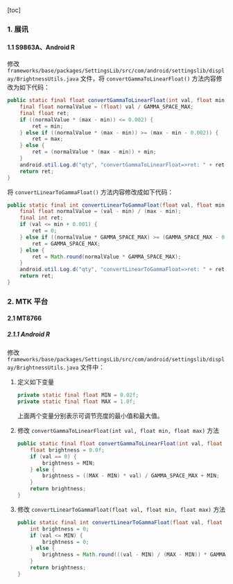 [toc]

### 1. 展讯

#### 1.1 S9863A、Android R

修改 `frameworks/base/packages/SettingsLib/src/com/android/settingslib/display/BrightnessUtils.java` 文件，将 `convertGammaToLinearFloat()` 方法内容修改为如下代码：

```java
public static final float convertGammaToLinearFloat(int val, float min, float max) {
    final float normalValue = (float) val / GAMMA_SPACE_MAX;
    final float ret;
    if ((normalValue * (max - min)) <= 0.002) {
        ret = min;
    } else if ((normalValue * (max - min)) >= (max - min - 0.002)) {
        ret = max;
    } else {
        ret = (normalValue * (max - min)) + min;
    }
    android.util.Log.d("qty", "convertGammaToLinearFloat=>ret: " + ret + ", normalValue: " + normalValue);
    return ret;
}
```

将 `convertLinearToGammaFloat()` 方法内容修改成如下代码：

```java
public static final int convertLinearToGammaFloat(float val, float min, float max) {
    final float normalValue = (val - min) / (max - min);
    final int ret;
    if (val <= min + 0.001) {
        ret = 0;
    } else if ((normalValue * GAMMA_SPACE_MAX) >= (GAMMA_SPACE_MAX - 0.5)) {
        ret = GAMMA_SPACE_MAX;
    } else {
        ret = Math.round(normalValue * GAMMA_SPACE_MAX);
    }
    android.util.Log.d("qty", "convertLinearToGammaFloat=>ret: " + ret + ", normalValue: " + normalValue);
    return ret;
}
```

### 2. MTK 平台

#### 2.1 MT8766

##### 2.1.1 Android R

修改 `frameworks/base/packages/SettingsLib/src/com/android/settingslib/display/BrightnessUtils.java`  文件中：

1. 定义如下变量

   ```java
   private static final float MIN = 0.02f;
   private static final float MAX = 1.0f;
   ```

   上面两个变量分别表示可调节亮度的最小值和最大值。

2. 修改 `convertGammaToLinearFloat(int val, float min, float max)` 方法

   ```java
   public static final float convertGammaToLinearFloat(int val, float min, float max) {
       float brightness = 0.0f;
       if (val == 0) {
           brightness = MIN;
       } else {
           brightness = ((MAX - MIN) * val) / GAMMA_SPACE_MAX + MIN;
       }
       return brightness;
   }
   ```

3. 修改 `convertLinearToGammaFloat(float val, float min, float max)` 方法

   ```java
   public static final int convertLinearToGammaFloat(float val, float min, float max) {
       int brightness = 0;
       if (val <= MIN) {
           brightness = 0;
       } else {
           brightness = Math.round(((val - MIN) / (MAX - MIN)) * GAMMA_SPACE_MAX);
       }
       return brightness;
   }
   ```